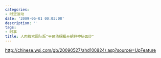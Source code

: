 ```yaml
---
categories:
- 时空波动
date: '2009-06-01 00:03:00'
description: ''
tags:
- 时事
title: 人肉搜索国际版"平民侦探揭开朝鲜神秘面纱"
---
```

http://chinese.wsj.com/gb/20090527/ahd100824\.asp?source\=UpFeature


